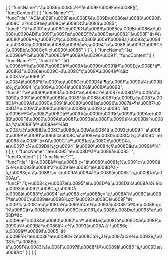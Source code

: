 [
	{
		"funcName":"å\u0086\u0085ç½®å\u009F\u009Fæ\u008E§",
		"funcContent":[
			{
				"funcName":"",
				"funcTitle":"ADå\u009F\u009Fæ\u008E§é\u009B\u0086æ\u0088\u0090å\u009C¨äº\u0091æ¡\u008Cé\u009D¢å\u0086\u0085",
				"funcP":"äº\u0091æ¡\u008Cé\u009D¢å\u0086\u0085é\u009B\u0086æ\u0088\u0090ADå\u009F\u009Fæ\u008E§ï¼\u008Cæ\u0082¨å\u008F¯ä»¥é\u0080\u009Aè¿\u0087ç®¡ç\u0090\u0086å\u0091\u0098ä¸\u0093ç\u0094¨æ¡\u008Cé\u009D¢å\u0088\u009Bå»ºç\u0094¨æ\u0088·å\u0092\u008Cè¿\u009Bè¡\u008Cç®¡ç\u0090\u0086"
			}
		]
	},
	{
		"funcName":"å¤\u0096è®¾é\u0087\u008Då®\u009Aå\u0090\u0091",
		"funcContent":[
			{
				"funcName":"",
				"funcTitle":"å¤\u0096è®¾é\u0087\u008Då®\u009Aå\u0090\u0091å®\u009Eç\u008E°äº\u0086å°\u0086æ\u009C¬å\u009C°ç\u009A\u0084è®¾å¤\u0087æ\u0098 å°\u0084å\u0088°äº\u0091æ¡\u008Cé\u009D¢å¹¶æ\u008F\u0090ä¾\u009Bä½¿ç\u0094¨ç\u009A\u0084è\u0083½å\u008A\u009B",
				"funcP":"æ\u0089\u0093å\u008D°æ\u009Cºé\u0087\u008Då®\u009Aå\u0090\u0091ã\u0080\u0081å\u0089ªå\u0088\u0087æ\u009D¿é\u0087\u008Då®\u009Aå\u0090\u0091ã\u0080\u0081æ\u0096\u0087ä»¶é\u0087\u008Då®\u009Aå\u0090\u0091ç­\u0089ä¸\u0093ç\u0094¨å¤\u0096è®¾é\u0087\u008Då®\u009Aå\u0090\u0091è\u0099\u009Aæ\u008B\u009Fé\u0080\u009Aé\u0081\u0093æ\u008F\u0090ä¾\u009Bäº\u0086ä¸ºç\u0089¹å®\u009Aè®¾å¤\u0087ä¼\u0098å\u008C\u0096ç\u009A\u0084ä¸\u0093ç\u0094¨é\u0080\u009Aé\u0081\u0093ï¼\u008Cä»\u008Eè\u0080\u008Cä½¿ç\u0094¨æ\u0088·å\u008F¯ä»¥å\u009C¨äº\u0091æ¡\u008Cé\u009D¢ä¸­æ\u0097 ç¼\u009Dä½¿ç\u0094¨å\u0090\u0084ç§\u008Då¤\u0096è®¾"
			}
		]
	},
	{
		"funcName":"æ\u0095°æ\u008D®å®\u0089å\u0085¨",
		"funcContent":[
			{
				"funcName":"",
				"funcTitle":"ä»\u008Eå®¢æ\u0088·ç«¯ã\u0080\u0081ç½\u0091ç»\u009Cä¼ è¾\u0093å\u0088°äº\u0091æ\u0095°æ\u008D®ä¸­å¿\u0083ç«¯å\u0088°ç«¯ç\u009A\u0084å®\u0089å\u0085¨ä¿\u009Dæ\u008A¤",
				"funcP":"ç»\u0084ç»\u0087æ\u0095°æ\u008D®ä¸\u008Dä¼\u009Aä¼ è¾\u0093å\u0092\u008Cä¿\u009Då­\u0098å\u0088°ç\u0094¨æ\u0088·ç»\u0088ç«¯ä¸\u008Aï¼\u008Cå\u008Fªæ\u009C\u0089æ\u0098¾ç¤ºå\u0092\u008Cé\u009F³é¢\u0091ç \u0081æµ\u0081ä¼\u009Aä¼ è¾\u0093å\u0088°å®¢æ\u0088·ç«¯ï¼\u008Cä»\u008Eè\u0080\u008Cé\u0081¿å\u0085\u008Dæ\u0095°æ\u008D®å¤\u0096æ³\u0084ã\u0080\u0082\näº\u0091æ¡\u008Cé\u009D¢æ\u008F\u0090ä¾\u009Bäº\u0086ä¼ è¾\u0093å\u008A å¯\u0086ç­\u0089å®\u0089å\u0085¨å¢\u009Eå¼ºæ\u008Eªæ\u0096½ï¼\u008Cä½¿å¾\u0097ä¼ è¾\u0093è¿\u0087ç¨\u008Bä¸­ä¹\u009Fè\u0083½å\u008F\u0097å\u0088°å®\u0089å\u0085¨ä¿\u009Dæ\u008A¤"
			}
		]
	}
]